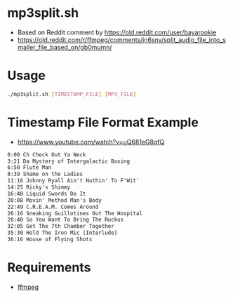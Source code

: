 # mp3split.sh
* Based on Reddit comment by https://old.reddit.com/user/bayarookie
* https://old.reddit.com/r/ffmpeg/comments/jn6sny/split_audio_file_into_smaller_file_based_on/gb0mumn/

# Usage
```bash
./mp3split.sh [TIMESTAMP_FILE] [MP3_FILE]
```

# Timestamp File Format Example
*  https://www.youtube.com/watch?v=uQ681eG8qfQ
```txt
0:00 Ch Check Out Ya Neck
3:21 Da Mystery of Intergalactic Boxing
6:50 Flute Man
8:39 Shame on the Ladies
11:16 Johnny Ryall Ain't Nuthin' To F'Wit'
14:25 Ricky's Shimmy
16:48 Liquid Swords Do It
20:08 Movin' Method Man's Body
22:49 C.R.E.A.M. Comes Around
26:16 Sneaking Guillotines Out The Hospital
28:40 So You Want To Bring The Ruckus
32:05 Get The 7th Chamber Together
35:30 Hold The Iron Mic (Interlude)
36:16 House of Flying Shots
```

# Requirements
 * [ffmpeg](https://ffmpeg.org)
